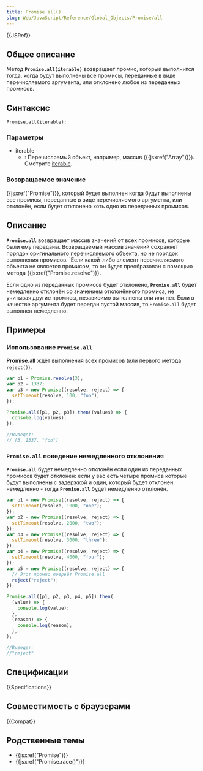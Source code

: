 ```yaml
---
title: Promise.all()
slug: Web/JavaScript/Reference/Global_Objects/Promise/all
---
```


{{JSRef}}

## Общее описание

Метод **`Promise.all(iterable)`** возвращает промис, который выполнится тогда, когда будут выполнены все промисы, переданные в виде перечисляемого аргумента, или отклонено любое из переданных промисов.

## Синтаксис

```
Promise.all(iterable);
```

### Параметры

- iterable
  - : Перечисляемый объект, например, массив ({{jsxref("Array")}}). Смотрите [iterable](/ru/docs/Web/JavaScript/Guide/iterable).

### Возвращаемое значение

{{jsxref("Promise")}}, который будет выполнен когда будут выполнены все промисы, переданные в виде перечисляемого аргумента, или отклонён, если будет отклонено хоть одно из переданных промисов.

## Описание

**`Promise.all`** возвращает массив значений от всех промисов, которые были ему переданы. Возвращаемый массив значений сохраняет порядок оригинального перечисляемого объекта, но не порядок выполнения промисов. `Если какой-либо элемент перечисляемого объекта не является промисом, то он будет преобразован с помощью метода {{jsxref("Promise.resolve")}}.

Если одно из переданных промисов будет отклонено, **`Promise.all`** будет немедленно отклонён со значением отклонённого промиса, не учитывая другие промисы, независимо выполнены они или нет. Если в качестве аргумента будет передан пустой массив, то `Promise.all` будет выполнен немедленно.

## Примеры

### Использование `Promise.all`

**Promise.all** ждёт выполнения всех промисов (или первого метода `reject()`).

```js
var p1 = Promise.resolve(3);
var p2 = 1337;
var p3 = new Promise((resolve, reject) => {
  setTimeout(resolve, 100, "foo");
});

Promise.all([p1, p2, p3]).then((values) => {
  console.log(values);
});

//Выведет:
// [3, 1337, "foo"]
```

### `Promise.all` поведение немедленного отклонения

**`Promise.all`** будет немедленно отклонён если один из переданных промисов будет отклонен: если у вас есть четыре промиса которые будут выполнены с задержкой и один, который будет отклонен немедленно - тогда **`Promise.all`** будет немедленно отклонён.

```js
var p1 = new Promise((resolve, reject) => {
  setTimeout(resolve, 1000, "one");
});
var p2 = new Promise((resolve, reject) => {
  setTimeout(resolve, 2000, "two");
});
var p3 = new Promise((resolve, reject) => {
  setTimeout(resolve, 3000, "three");
});
var p4 = new Promise((resolve, reject) => {
  setTimeout(resolve, 4000, "four");
});
var p5 = new Promise((resolve, reject) => {
  // Этот промис прервёт Promise.all
  reject("reject");
});

Promise.all([p1, p2, p3, p4, p5]).then(
  (value) => {
    console.log(value);
  },
  (reason) => {
    console.log(reason);
  },
);

//Выведет:
//"reject"
```

## Спецификации

{{Specifications}}

## Совместимость с браузерами

{{Compat}}

## Родственные темы

- {{jsxref("Promise")}}
- {{jsxref("Promise.race()")}}
